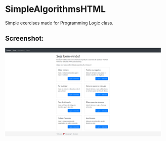 # SimpleAlgorithmsHTML
Simple exercises made for Programming Logic class. 

## **Screenshot**:
![Sample](https://github.com/brunoklehm/SimpleAlgorithmsHTML/blob/master/sample.png)
